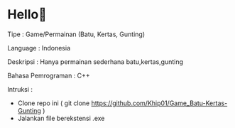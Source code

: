 # Hello👋

Tipe : Game/Permainan
(Batu, Kertas, Gunting)

Language : Indonesia

Deskripsi :
  Hanya permainan sederhana batu,kertas,gunting 

Bahasa Pemrograman : C++

Intruksi : 
- Clone repo ini ( git clone https://github.com/Khip01/Game_Batu-Kertas-Gunting ) 
- Jalankan file berekstensi .exe
